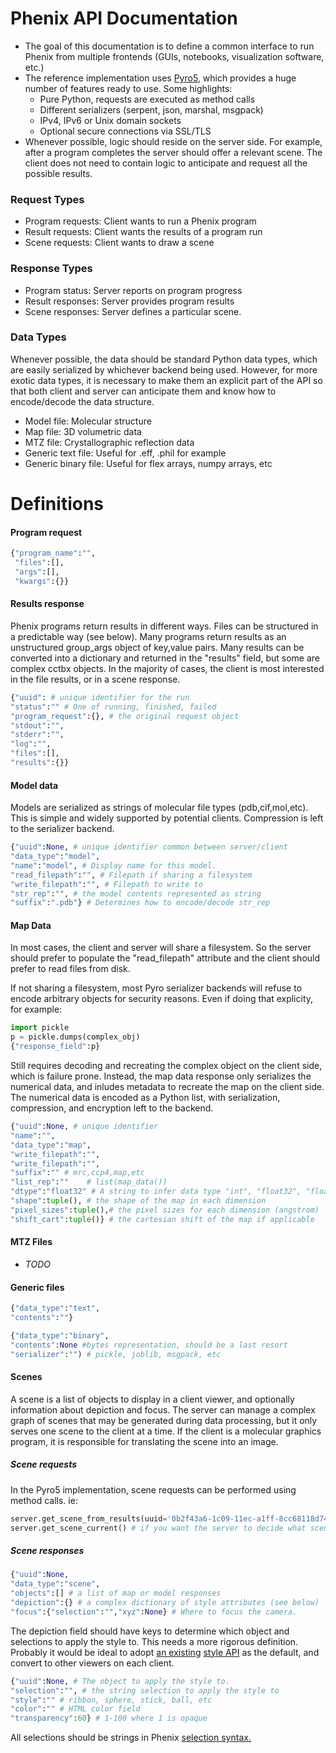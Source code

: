 # Phenix API Documentation

- The goal of this documentation is to define a common interface to run Phenix from multiple frontends (GUIs, notebooks, visualization software, etc.) 
- The reference implementation uses [Pyro5](https://pyro5.readthedocs.io/en/latest/), which provides a huge number of features ready to use. Some highlights:
	- Pure Python, requests are executed as method calls
	- Different serializers (serpent, json, marshal, msgpack)
	- IPv4, IPv6 or Unix domain sockets
	- Optional secure connections via SSL/TLS 
 - Whenever possible, logic should reside on the server side. For example, after a program completes the server should offer a relevant scene. The client does not need to contain logic to anticipate and request all the possible results.
 
### Request Types
- Program requests: Client wants to run a Phenix program
- Result requests: Client wants the results of a program run
- Scene requests: Client wants to draw a scene
	
### Response Types
 - Program status: Server reports on program progress
 - Result responses: Server provides program results
 - Scene responses: Server defines a particular scene.
 
 ### Data Types
 Whenever possible, the data should be standard Python data types, which are easily serialized by whichever backend being used. However, for more exotic data types, it is necessary to make them an explicit part of the API so that both client and server can anticipate them and know how to encode/decode the data structure.
 
  - Model file: Molecular structure
  - Map file: 3D volumetric data
  - MTZ file: Crystallographic reflection data
  - Generic text file: Useful for .eff, .phil for example
  - Generic binary file: Useful for flex arrays, numpy arrays, etc
 
# Definitions

#### Program request
```Python
{"program_name":"",
 "files":[],
 "args":[],
 "kwargs":{}}
```
#### Results response
Phenix programs return results in different ways. Files can be structured in a predictable way (see below). Many programs return results as an unstructured group_args object of key,value pairs. Many results can be converted into a dictionary and returned in the "results" field, but some are complex cctbx objects. In the majority of cases, the client is most interested in the file results, or in a scene response. 
```Python
{"uuid": # unique identifier for the run
"status":"" # One of running, finished, failed
"program_request":{}, # the original request object
"stdout":"",
"stderr":"",
"log":"",
"files":[],
"results":{}}
```

#### Model data
Models are serialized as strings of molecular file types (pdb,cif,mol,etc). This is simple and widely supported by potential clients. Compression is left to the serializer backend.
```Python
{"uuid":None, # unique identifier common between server/client
"data_type":"model",
"name":"model", # Display name for this model.
"read_filepath":"", # Filepath if sharing a filesystem
"write_filepath":"", # Filepath to write to 
"str_rep":"", # the model contents represented as string
"suffix":".pdb"} # Determines how to encode/decode str_rep
```
#### Map Data
In most cases, the client and server will share a filesystem. So the server should prefer to populate the "read_filepath" attribute and the client should prefer to read files from disk. 

If not sharing a filesystem, most Pyro serializer backends will refuse to encode arbitrary objects for security reasons. Even if doing that explicity, for example:
```Python
import pickle
p = pickle.dumps(complex_obj)
{"response_field":p}
```
Still requires decoding and recreating the complex object on the client side, which is failure prone. Instead, the map data response only serializes the numerical data, and inludes metadata to recreate the map on the client side. The numerical data is encoded as a Python list, with serialization, compression, and encryption left to the backend. 

```Python
{"uuid":None, # unique identifier
"name":"",
"data_type":"map",
"write_filepath":"",
"write_filepath":"",
"suffix":"" # mrc,ccp4,map,etc
"list_rep":""    # list(map_data()) 
"dtype":"float32" # A string to infer data type "int", "float32", "float64", etc
"shape":tuple(), # the shape of the map in each dimension
"pixel_sizes":tuple(),# the pixel sizes for each dimension (angstrom)
"shift_cart":tuple()} # the cartesian shift of the map if applicable
```

#### MTZ Files
- *TODO*

#### Generic files
```Python
{"data_type":"text",
"contents":""}
```


```Python
{"data_type":"binary",
"contents":None #bytes representation, should be a last resort
"serializer":"") # pickle, joblib, msgpack, etc
```
#### Scenes
A scene is a list of objects to display in a client viewer, and optionally information about depiction and focus. The server can manage a complex graph of scenes that may be generated during data processing, but it only serves one scene to the client at a time. If the client is a molecular graphics program, it is responsible for translating the scene into an image. 

##### Scene requests
In the Pyro5 implementation, scene requests can be performed using method calls. ie:
```Python
server.get_scene_from_results(uuid='0b2f43a6-1c09-11ec-a1ff-8cc68118d742') # if you know the result uuid
server.get_scene_current() # if you want the server to decide what scene is relevant
```
##### Scene responses

```Python
{"uuid":None,
"data_type":"scene",
"objects":[] # a list of map or model responses
"depiction":{} # a complex dictionary of style attributes (see below)
"focus":{"selection":"","xyz":None} # Where to focus the camera. 
```

The depiction field should have keys to determine which object and selections to apply the style to. This needs a more rigorous definition. Probably it would be ideal to adopt [an existing](https://www.cgl.ucsf.edu/chimerax/docs/user/commands/style.html) [style API](https://3dmol.csb.pitt.edu/doc/types.html#AtomStyleSpec) as the default, and convert to other viewers on each client.
```Python
{"uuid":None, # The object to apply the style to.
"selection":"", # the string selection to apply the style to
"style":"" # ribbon, sphere, stick, ball, etc
"color":"" # HTML color field
"transparency":60} # 1-100 where 1 is opaque
```

All selections should be strings in Phenix [selection syntax.](https://phenix-online.org/documentation/reference/atom_selections.html)


